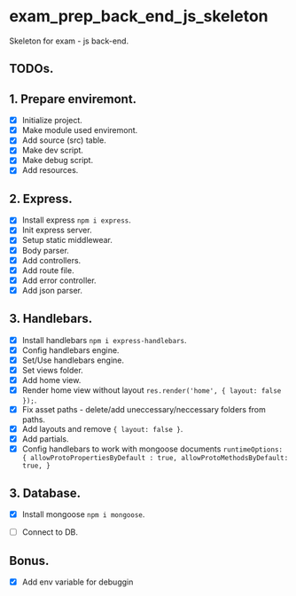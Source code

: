 # exam_prep_back_end_js_skeleton
Skeleton for exam - js back-end.


## TODOs.
##  1. Prepare enviremont.
-[X] Initialize project.
-[X] Make module used enviremont.
-[X] Add source (src) table.
-[X] Make dev script.
-[X] Make debug script.
-[X] Add resources.

##  2. Express.
- [X] Install express `npm i express`.
- [X] Init express server.
- [X] Setup static middlewear.
- [X] Body parser.
- [X] Add controllers.
- [X] Add route file.
- [X] Add error controller.
- [X] Add json parser.

## 3. Handlebars.
- [X] Install handlebars `npm i express-handlebars`.
- [X] Config handlebars engine.
- [X] Set/Use handlebars engine.
- [X] Set views folder.
- [X] Add home view.
- [X] Render home view without layout `res.render('home', { layout: false });`. 
- [X] Fix asset paths - delete/add uneccessary/neccessary folders from paths.
- [x] Add layouts and remove `{ layout: false }`.
- [X] Add partials.
- [X] Config handlebars to work with mongoose documents `runtimeOptions: { allowProtoPropertiesByDefault : true,
                                                                           allowProtoMethodsByDefault: true, }`

## 3. Database.
- [X] Install mongoose `npm i mongoose`.
- [ ] Connect to DB.



## Bonus.
-[X] Add env variable for debuggin